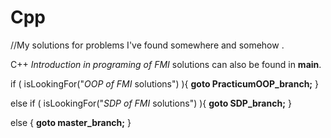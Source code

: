 # Cpp
//My solutions for problems I've found somewhere and somehow .

C++ _Introduction in programing of FMI_ solutions can also be found in __main__.

if ( isLookingFor("_OOP of FMI_ solutions") ){ __goto PracticumOOP_branch;__ }

else if ( isLookingFor("_SDP of FMI_ solutions") ){ __goto SDP_branch;__ }

else { __goto  master_branch;__ }
